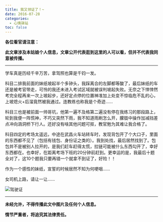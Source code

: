 ```yaml
---
title: 我又领证了！~
date: 2016-07-28
categories:
  - 心情驿站
toc: false
---
```


**各位看官请注意：**

**此文章涉及本姑娘个人信息，文章公开代表逛到这里的人可以看，但并不代表我同意被传播。**

<!--more-->

----

学车真是历经千辛万苦，拿驾照也算是千钧一发。

科目二排我前面的妹纸坡起半个多钟头，我踩离合的左脚都等酸了，最后妹纸的车还是被考官带走，可怜的我还未进入考试区域就被误判坡起失败。无奈之下悻悻然考完全程再来一次上坡起步，还好定点停的位置神准加上处变不惊临危不乱的心，上坡熄火+后溜竟然被我通过。连教练也称我是个奇迹……

科目三也是被前面一帅哥坑，他第一遍不及格第二遍没有停在我练习的那段路上，轮到我便一阵慌神，不巧又突然下雨，我不知道雨刷怎么开，朦胧中操作加减挡差点冲向涵洞桥下行人。还好没有啥其他问题可抠，教官勉为其难让我合格了。

科目四定的考场太遥远，中途在武昌火车站转车时，发现背包开了个大口子，里面的东西都不见了（包括有钱包、身份证之类的）。我到处找，最后居然找到了。包包并不是被别人拉开的，是我们赶车赶得太慌，拉链可能被什么东西勾开了，幸好东西都在。也幸好，在距离考场下班的20分钟前赶到。更幸运的是，我最后十题全对了，这10个题我只要再错一个就拿不到证了，好险！！

作为一个感性的妹纸，宣誓的时候居然不知为何哽咽……

女司机上路，请让一让……

![驾驶证](https://imephen.pek3b.qingstor.com/b_image/20190426161552.png)

----

**未经允许，不得传播此文中图片及任何个人信息。**

**情节严重者，将追究其法律责任。**